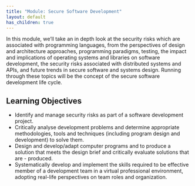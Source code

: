 ```yaml
---
title: "Module: Secure Software Development"
layout: default
has_children: true
---
```



In this module, we’ll take an in depth look at the security risks which are associated with programming languages, from the perspectives of design and architecture approaches, programming paradigms, testing, the impact and implications of operating systems and libraries on software development, the security risks associated with distributed systems and APIs, and future trends in secure software and systems design. Running through these topics will be the concept of the secure software development life cycle.

## Learning Objectives
- Identify and manage security risks as part of a software development project.
- Critically analyse development problems and determine appropriate methodologies, tools and techniques (including program design and development) to solve them.
- Design and develop/adapt computer programs and to produce a solution that meets the design brief and critically evaluate solutions that are - produced.
- Systematically develop and implement the skills required to be effective member of a development team in a virtual professional environment, adopting real-life perspectives on team roles and organization.